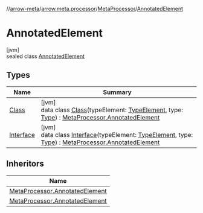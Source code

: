 //[arrow-meta](../../../../index.md)/[arrow.meta.processor](../../index.md)/[MetaProcessor](../index.md)/[AnnotatedElement](index.md)

# AnnotatedElement

[jvm]\
sealed class [AnnotatedElement](index.md)

## Types

| Name | Summary |
|---|---|
| [Class](-class/index.md) | [jvm]<br>data class [Class](-class/index.md)(typeElement: [TypeElement](https://docs.oracle.com/javase/8/docs/api/javax/lang/model/element/TypeElement.html), type: [Type](../../../arrow.meta.ast/-type/index.md)) : [MetaProcessor.AnnotatedElement](index.md) |
| [Interface](-interface/index.md) | [jvm]<br>data class [Interface](-interface/index.md)(typeElement: [TypeElement](https://docs.oracle.com/javase/8/docs/api/javax/lang/model/element/TypeElement.html), type: [Type](../../../arrow.meta.ast/-type/index.md)) : [MetaProcessor.AnnotatedElement](index.md) |

## Inheritors

| Name |
|---|
| [MetaProcessor.AnnotatedElement](-interface/index.md) |
| [MetaProcessor.AnnotatedElement](-class/index.md) |
